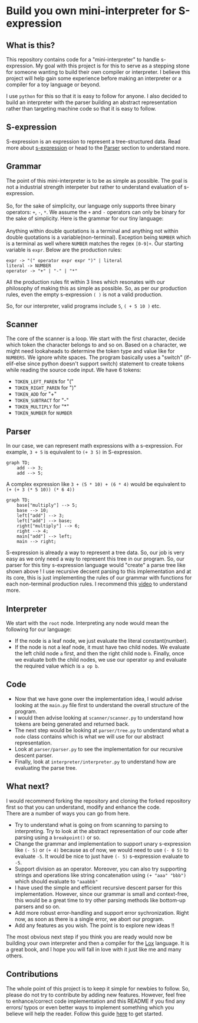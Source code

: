 # Build you own mini-interpreter for S-expression

## What is this?

This repository contains code for a "mini-interpreter" to handle s-expression. My goal with this project is for this to serve as a stepping stone for someone wanting to build their own compiler or interpreter. I believe this project will help gain some experience before making an interpreter or a compiler for a toy language or beyond. <br>

I use `python` for this so that it is easy to follow for anyone. I also decided to build an interpreter with the parser building an abstract representation rather than targeting machine code so that it is easy to follow. 

## S-expression

S-expression is an expression to represent a tree-structured data. Read more about [s-expression](https://en.wikipedia.org/wiki/S-expression) or head to the [Parser](https://github.com/paudsu01/S-expression/#parser) section to understand more.

## Grammar

The point of this mini-interpreter is to be as simple as possible. The goal is not a industrial strength interpeter but rather to understand evaluation of s-expression. <br><br>
So, for the sake of simplicity, our language only supports three binary operators: `+`, `-`, `*`. We assume the `+` and `-` operators can only be binary for the sake of simplicity. Here is the grammar for our tiny language:
<br><br>
Anything within double quotations is a terminal and anything not within double quotations is a variable(non-terminal). Exception being `NUMBER` which is a terminal as well where `NUMBER` matches the regex `[0-9]+`. Our starting variable is `expr`. Below are the production rules:

```
expr -> "(" operator expr expr ")" | literal 
literal -> NUMBER
operator -> "+" | "-" | "*" 
```

All the production rules fit within 3 lines which resonates with our philosophy of making this as simple as possible. So, as per our production rules, even the empty s-expression `( )` is not a valid production. 

So, for our interpreter, valid programs include `5`, `( + 5 10 )` etc.

## Scanner
The core of the scanner is a loop. We start with the first character, decide which token the character belongs to and so on. Based on a character, we might need lookaheads to determine the token type and value like for `NUMBERS`. We ignore white spaces. The program basically uses a "switch" (if-elif-else since python doesn't support switch) statement to create tokens while reading the source code input. We have 6 tokens:
- `TOKEN_LEFT_PAREN` for "("
- `TOKEN_RIGHT_PAREN` for ")"
- `TOKEN_ADD` for "+"
- `TOKEN_SUBTRACT` for "-"
- `TOKEN_MULTIPLY` for "*"
- `TOKEN_NUMBER` for  `NUMBER`
  
## Parser

In our case, we can represent math expressions with a s-expression. For example, `3 + 5` is equivalent to `(+ 3 5)` in S-expression.

```mermaid
graph TD;
    add --> 3;
    add --> 5;
```

A complex expression like `3 + (5 * 10) + (6 * 4)` would be equivalent to `(+ (+ 3 (* 5 10)) (* 6 4))`

```mermaid
graph TD;
    base["multiply"] --> 5;
    base --> 10;
    left["add"] --> 3;
    left["add"] --> base;
    right["multiply"] --> 6;
    right --> 4;
    main["add"] --> left;
    main --> right;
```

S-expression is already a way to represent a tree data. So, our job is very easy as we only need a way to represent this tree in our program. So, our parser for this tiny s-expression language would "create" a parse tree like shown above ! I use recursive decsent parsing to this implementation and at its core, this is just implementing the rules of our grammar with functions for each non-terminal production rules. I recommend this [video](https://www.youtube.com/watch?v=KRbzEaUmog8) to understand more. 

## Interpreter

We start with the `root` node. Interpreting any node would mean the following for our language:
* If the node is a leaf node, we just evaluate the literal constant(number).
* If the node is not a leaf node, it must have two child nodes. We evaluate the left child node `a` first, and then the right child node `b`. Finally, once we evaluate both the child nodes, we use our operator `op` and evaluate the required value which is `a op b`.

## Code

* Now that we have gone over the implementation idea, I would advise looking at the `main.py` file first to understand the overall structure of the program.
* I would then advise looking at `scanner/scanner.py` to understand how tokens are being generated and returned back.
* The next step would be looking at `parser/tree.py` to understand what a `node` class contains which is what we will use for our abstract representation.
* Look at `parser/parser.py` to see the implementation for our recursive descent parser.
* Finally, look at `interpreter/interpreter.py` to understand how are evaluating the parse tree.
  
## What next?

I would recommend forking the repository and cloning the forked repository first so that you can understand, modify and enhance the code.  
There are a number of ways you can go from here.
* Try to understand what is going on from scanning to parsing to interpreting. Try to look at the abstract representation of our code after parsing using a `breakpoint()` or so.
* Change the grammar and implementation to support unary s-expression like `(- 5)` or `(+ 4)` because as of now, we would need to use `(- 0 5)` to evaluate `-5`. It would be nice to just have `(- 5)` s-expression evaluate to `-5`.
* Support division as an operator. Moreover, you can also try supporting strings and operations like string concatenation using `(+ "aaa" "bbb")` which should evaluate to `"aaabbb"`
* I have used the simple and efficient recursive descent parser for this implementation. However, since our grammar is small and context-free, this would be a great time to try other parsing methods like bottom-up parsers and so on. 
* Add more robust error-handling and support error sychronization. Right now, as soon as there is a single error, we abort our program.
* Add any features as you wish. The point is to explore new ideas !!

The most obvious next step if you think you are ready would now be building your own interpreter and then a compiler for the [Lox](https://craftinginterpreters.com/) language. It is a great book, and I hope you will fall in love with it just like me and many others. 

## Contributions

The whole point of this project is to keep it simple for newbies to follow. So, please do not try to contribute by adding new features. However, feel free to enhance/correct code implementation and this README if you find any errors/ typos or even better ways to implement something which you believe will help the reader.
Follow this guide [here](https://docs.github.com/en/get-started/exploring-projects-on-github/contributing-to-a-project) to get started. 

